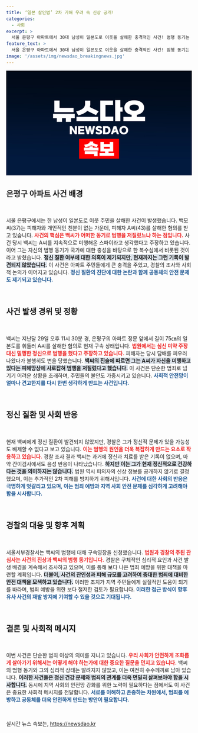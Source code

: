 ```yaml
---
title: ‘일본 살인범’ 2차 가해 우려 속 신상 공개!
categories:
  - 사회
excerpt: >
  서울 은평구 아파트에서 30대 남성이 일본도로 이웃을 살해한 충격적인 사건! 범행 동기는 허위로 꾸며낸 음모론, 경찰은 정신 질환 유무 검토 중. 궁금한 진실을 클릭해 확인하세요!
feature_text: >
  서울 은평구 아파트에서 30대 남성이 일본도로 이웃을 살해한 충격적인 사건! 범행 동기는 허위로 꾸며낸 음모론, 경찰은 정신 질환 유무 검토 중. 궁금한 진실을 클릭해 확인하세요!
image: '/assets/img/newsdao_breakingnews.jpg'
---
```


<p><img src="/assets/img/newsdao_breakingnews.jpg" alt="cryptoinkorea 속보" /></p>

<h2 data-ke-size="size26">은평구 아파트 사건 배경</h2>

<p data-ke-size="size16">&nbsp;</p>

<p>서울 은평구에서는 한 남성이 일본도로 이웃 주민을 살해한 사건이 발생했습니다. 백모씨(37)는 피해자와 개인적인 친분이 없는 가운데, 피해자 A씨(43)를 살해한 혐의를 받고 있습니다. <b><span style="color: #ee2323;">사건의 핵심은 백씨가 어떠한 동기로 범행을 저질렀느냐 하는 점입니다.</span></b> 사건 당시 백씨는 A씨를 지속적으로 미행해온 스파이라고 생각했다고 주장하고 있습니다. 이어 그는 자신의 범행 동기가 국가에 대한 충성을 바탕으로 한 복수심에서 비롯된 것이라고 밝혔습니다. <b><span style="background-color: #21538527;">정신 질환 여부에 대한 의혹이 제기되지만, 현재까지는 그런 기록이 발견되지 않았습니다.</span></b> 이 사건은 아파트 주민들에게 큰 충격을 주었고, 경찰의 조사와 사회적 논의가 이어지고 있습니다. <b><span style="color: #1a5490;">정신 질환의 진단에 대한 논란과 함께 공동체의 안전 문제도 제기되고 있습니다.</span></b></p>

<p data-ke-size="size16">&nbsp;</p>

<h2 data-ke-size="size26">사건 발생 경위 및 정황</h2>

<p data-ke-size="size16">&nbsp;</p>

<p>백씨는 지난달 29일 오후 11시 30분 경, 은평구의 아파트 정문 앞에서 길이 75㎝의 일본도를 휘둘러 A씨를 살해한 혐의로 현재 구속 상태입니다. <b><span style="color: #ee2323;">법원에서는 심신 미약 주장 대신 멀쩡한 정신으로 범행을 했다고 주장하고 있습니다.</span></b> 피해자는 당시 담배를 피우러 나왔다가 불행히도 변을 당했습니다. <b><span style="background-color: #21538527;">백씨의 진술에 따르면 그는 A씨가 자신을 미행하고 있다는 피해망상에 사로잡혀 범행을 저질렀다고 했습니다.</span></b> 이 사건은 단순한 범죄로 넘기기 어려운 상황을 초래하며, 주민들의 불안도 가중시키고 있습니다. <b><span style="color: #1a5490;">사회적 안전망이 얼마나 견고한지를 다시 한번 생각하게 만드는 사건입니다.</span></b></p>

<p data-ke-size="size16">&nbsp;</p>

<h2 data-ke-size="size26">정신 질환 및 사회 반응</h2>

<p data-ke-size="size16">&nbsp;</p>

<p>현재 백씨에게 정신 질환이 발견되지 않았지만, 경찰은 그가 정신적 문제가 있을 가능성도 배제할 수 없다고 보고 있습니다. <b><span style="color: #ee2323;">이는 범행의 원인을 더욱 복잡하게 만드는 요소로 작용하고 있습니다.</span></b> 경찰 조사 결과 백씨는 과거에 정신과 치료를 받은 기록이 없으며, 마약 간이검사에서도 음성 반응이 나타났습니다. <b><span style="background-color: #21538527;">하지만 이는 그가 현재 정신적으로 건강하다는 것을 의미하지는 않습니다.</span></b> 법원 역시 피의자의 신상 정보를 공개하지 않기로 결정했으며, 이는 추가적인 2차 피해를 방지하기 위해서입니다. <b><span style="color: #1a5490;">사건에 대한 사회의 반응은 극명하게 엇갈리고 있으며, 이는 범죄 예방과 지역 사회 안전 문제를 심각하게 고려해야 함을 시사합니다.</span></b></p>

<p data-ke-size="size16">&nbsp;</p>

<h2 data-ke-size="size26">경찰의 대응 및 향후 계획</h2>

<p data-ke-size="size16">&nbsp;</p>

<p>서울서부경찰서는 백씨의 범행에 대해 구속영장을 신청했습니다. <b><span style="color: #ee2323;">법원과 경찰의 주된 관심사는 사건의 진상과 백씨의 범행 동기입니다.</span></b> 경찰은 구체적인 심리적 요인과 사건 발생 배경을 계속해서 조사하고 있으며, 이를 통해 보다 나은 범죄 예방을 위한 대책을 마련할 계획입니다. <b><span style="background-color: #21538527;">더불어, 사건의 잔인성과 피해 규모를 고려하여 중대한 범죄에 대비한 안전 대책을 모색하고 있습니다.</span></b> 이러한 조치가 지역 주민들에게 실질적인 도움이 되기를 바라며, 범죄 예방을 위한 보다 철저한 검토가 필요합니다. <b><span style="color: #1a5490;">이러한 접근 방식이 향후 유사 사건의 재발 방지에 기여할 수 있을 것으로 기대됩니다.</span></b></p>

<p data-ke-size="size16">&nbsp;</p>

<h2 data-ke-size="size26">결론 및 사회적 메시지</h2>

<p data-ke-size="size16">&nbsp;</p>

<p>이번 사건은 단순한 범죄 이상의 의미를 지니고 있습니다. <b><span style="color: #ee2323;">우리 사회가 안전하게 조화롭게 살아가기 위해서는 어떻게 해야 하는가에 대한 중요한 질문을 던지고 있습니다.</span></b> 백씨의 범행 동기와 그의 심리적 상태는 알려지지 않았고, 이는 여전히 수수께끼로 남아 있습니다. <b><span style="background-color: #21538527;">이러한 사건들은 정신 건강 문제와 범죄의 관계를 더욱 면밀히 살펴보아야 함을 시사합니다.</span></b> 동시에 지역 사회의 안전망 강화를 위한 노력이 필요하다는 점에서도 이 사건은 중요한 사회적 메시지를 전달합니다. <b><span style="color: #1a5490;">서로를 이해하고 존중하는 차원에서, 범죄를 예방하고 공동체를 더욱 안전하게 만드는 방안이 필요합니다.</span></b></p>

<p data-ke-size="size16">&nbsp;</p>
실시간 뉴스 속보는, <a href="https://newsdao.kr" rel="dofollow">https://newsdao.kr</a>


